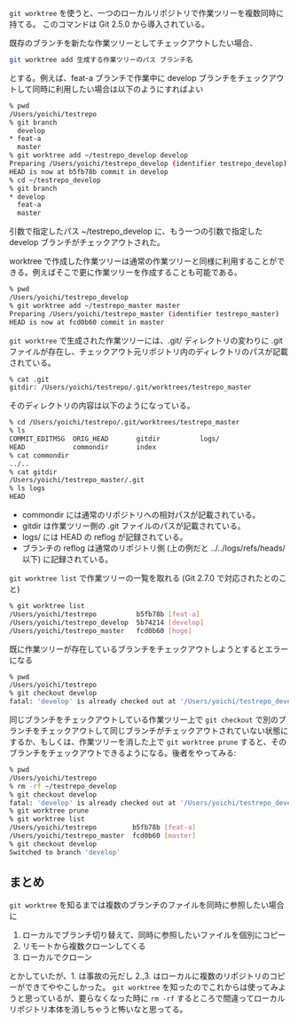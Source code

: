 `git worktree` を使うと、一つのローカルリポジトリで作業ツリーを複数同時に持てる。
このコマンドは Git 2.5.0 から導入されている。

既存のブランチを新たな作業ツリーとしてチェックアウトしたい場合、

```sh
git worktree add 生成する作業ツリーのパス ブランチ名
```

とする。例えば、feat-a ブランチで作業中に develop ブランチをチェックアウトして同時に利用したい場合は以下のようにすればよい

```sh
% pwd
/Users/yoichi/testrepo
% git branch
  develop
* feat-a
  master
% git worktree add ~/testrepo_develop develop
Preparing /Users/yoichi/testrepo_develop (identifier testrepo_develop)
HEAD is now at b5fb78b commit in develop
% cd ~/testrepo_develop
% git branch
* develop
  feat-a
  master
```

引数で指定したパス ~/testrepo_develop に、もう一つの引数で指定した develop ブランチがチェックアウトされた。

worktree で作成した作業ツリーは通常の作業ツリーと同様に利用することができる。例えばそこで更に作業ツリーを作成することも可能である。

```sh
% pwd
/Users/yoichi/testrepo_develop
% git worktree add ~/testrepo_master master
Preparing /Users/yoichi/testrepo_master (identifier testrepo_master)
HEAD is now at fcd0b60 commit in master
```

`git worktree` で生成された作業ツリーには、.git/ ディレクトリの変わりに .git ファイルが存在し、チェックアウト元リポジトリ内のディレクトリのパスが記載されている。

```sh
% cat .git
gitdir: /Users/yoichi/testrepo/.git/worktrees/testrepo_master
```

そのディレクトリの内容は以下のようになっている。

```sh
% cd /Users/yoichi/testrepo/.git/worktrees/testrepo_master
% ls
COMMIT_EDITMSG  ORIG_HEAD       gitdir          logs/
HEAD            commondir       index
% cat commondir
../..
% cat gitdir
/Users/yoichi/testrepo_master/.git
% ls logs
HEAD
```

* commondir には通常のリポジトリへの相対パスが記載されている。
* gitdir は作業ツリー側の .git ファイルのパスが記載されている。
* logs/ には HEAD の reflog が記録されている。
 * ブランチの reflog は通常のリポジトリ側 (上の例だと ../../logs/refs/heads/ 以下) に記録されている。

`git worktree list` で作業ツリーの一覧を取れる (Git 2.7.0 で対応されたとのこと)

```sh
% git worktree list
/Users/yoichi/testrepo          b5fb78b [feat-a]
/Users/yoichi/testrepo_develop  5b74214 [develop]
/Users/yoichi/testrepo_master   fcd0b60 [hoge]
```

既に作業ツリーが存在しているブランチをチェックアウトしようとするとエラーになる

```sh
% pwd
/Users/yoichi/testrepo
% git checkout develop
fatal: 'develop' is already checked out at '/Users/yoichi/testrepo_develop'
```

同じブランチをチェックアウトしている作業ツリー上で `git checkout` で別のブランチをチェックアウトして同じブランチがチェックアウトされていない状態にするか、もしくは、作業ツリーを消した上で `git worktree prune` すると、そのブランチをチェックアウトできるようになる。後者をやってみる:

```sh
% pwd
/Users/yoichi/testrepo
% rm -rf ~/testrepo_develop
% git checkout develop
fatal: 'develop' is already checked out at '/Users/yoichi/testrepo_develop'
% git worktree prune
% git worktree list
/Users/yoichi/testrepo         b5fb78b [feat-a]
/Users/yoichi/testrepo_master  fcd0b60 [master]
% git checkout develop
Switched to branch 'develop'
```

## まとめ

`git worktree` を知るまでは複数のブランチのファイルを同時に参照したい場合に

1. ローカルでブランチ切り替えて、同時に参照したいファイルを個別にコピー
2. リモートから複数クローンしてくる
3. ローカルでクローン

とかしていたが、1. は事故の元だし 2.,3. はローカルに複数のリポジトリのコピーができてややこしかった。
`git worktree` を知ったのでこれからは使ってみようと思っているが、要らなくなった時に `rm -rf` するところで間違ってローカルリポジトリ本体を消しちゃうと怖いなと思ってる。
